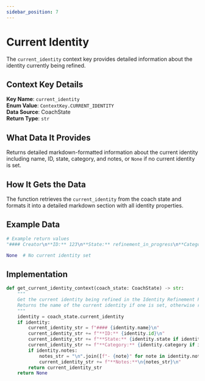 ```yaml
---
sidebar_position: 7
---
```


# Current Identity

The `current_identity` context key provides detailed information about the identity currently being refined.

## Context Key Details

**Key Name**: `current_identity`  
**Enum Value**: `ContextKey.CURRENT_IDENTITY`  
**Data Source**: CoachState  
**Return Type**: `str`

## What Data It Provides

Returns detailed markdown-formatted information about the current identity including name, ID, state, category, and notes, or `None` if no current identity is set.

## How It Gets the Data

The function retrieves the `current_identity` from the coach state and formats it into a detailed markdown section with all identity properties.

## Example Data

```python
# Example return values
"#### Creator\n**ID:** 123\n**State:** refinement_in_progress\n**Category:** passions_and_talents\n**Notes:**\n- Working on creative projects\n- Building confidence in artistic expression"

None  # No current identity set
```

## Implementation

```python
def get_current_identity_context(coach_state: CoachState) -> str:
    """
    Get the current identity being refined in the Identity Refinement Phase.
    Returns the name of the current identity if one is set, otherwise returns None.
    """
    identity = coach_state.current_identity
    if identity:
        current_identity_str = f"#### {identity.name}\n"
        current_identity_str += f"**ID:** {identity.id}\n"
        current_identity_str += f"**State:** {identity.state if identity.state else 'None'}\n"
        current_identity_str += f"**Category:** {identity.category if identity.category else 'None'}\n"
        if identity.notes:
            notes_str = "\n".join([f"- {note}" for note in identity.notes])
            current_identity_str += f"**Notes:**\n{notes_str}\n"
        return current_identity_str
    return None
```
